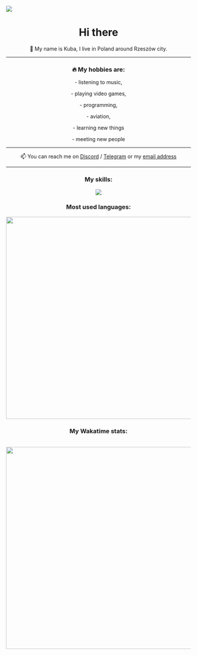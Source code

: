 ![](https://komarev.com/ghpvc/?username=yaquenj&color=blue)
<h1 align="center">Hi there</h1> 
<p align="center">👋 My name is Kuba, I live in Poland around Rzeszów city. </p>
<hr>
<h3 align="center">🔥 My hobbies are: </h3>

<div align="center">
		<p>- listening to music,</p> 
		<p>- playing video games,</p> 
		<p>- programming,</p> 
		<p>- aviation,</p>
		<p>- learning new things</p> 
    <p>- meeting new people</p>
</div>
<hr>
<p align="center">📫 You can reach me on <a target="_blank" href="https://discord.com/users/780475905066926111">Discord</a> / <a target="_blank" href="https://t.me/yaquenj">Telegram</a> or my <a target="_blank" href="mailto:yaquenjs@gmail.com">email address</a></p>
<hr>

<h3 align="center">My skills:</h3>
<!--lang icons-->
<p align="center">
  <a href="https://skillicons.dev">
    <img src="https://skillicons.dev/icons?i=bun,nodejs,js,ts,html,css,discordjs,mongodb&theme=dark&perline=9" />
  </a>
</p>

<!--profile rating
<h3 align="center">My GitHub profile stats:</h3>
<div align="center">
	<img src="https://github-readme-stats.vercel.app/api/?username=yaquenj&show_icons=true&theme=radical">
</div>
-->
<h3 align="center">Most used languages:</h3>
<!--activity wakatime-->
<div align="center">
	<img width="550px" align="center" src="https://github-readme-stats.vercel.app/api/wakatime?username=yaquenj&layout=compact&theme=dark">
</div>

<h3 align="center">My Wakatime stats:</h3>
<!--activity wakatime-->
<div align="center">
	<br>
	<img width="550px" align="center" src="https://wakatime.com/share/@7ddd9c07-3d30-4314-8234-841dff26e5ee/5c90db74-438f-4597-9f50-1e4c8ff4b2d3.svg">
	<br>
</div>
